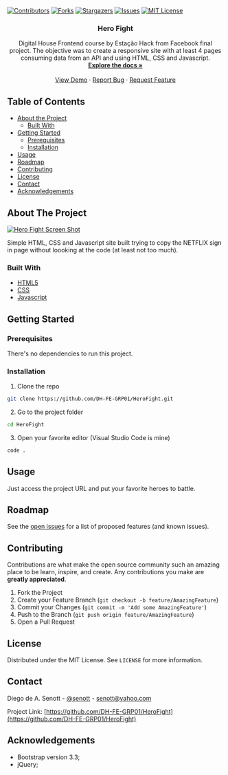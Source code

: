<!--
*** Thanks for checking out this README Template. If you have a suggestion that would
*** make this better, please fork the repo and create a pull request or simply open
*** an issue with the tag "enhancement".
*** Thanks again! Now go create something AMAZING! :D
-->





<!-- PROJECT SHIELDS -->
<!--
*** I'm using markdown "reference style" links for readability.
*** Reference links are enclosed in brackets [ ] instead of parentheses ( ).
*** See the bottom of this document for the declaration of the reference variables
*** for contributors-url, forks-url, etc. This is an optional, concise syntax you may use.
*** https://www.markdownguide.org/basic-syntax/#reference-style-links
-->
[![Contributors][contributors-shield]][contributors-url]
[![Forks][forks-shield]][forks-url]
[![Stargazers][stars-shield]][stars-url]
[![Issues][issues-shield]][issues-url]
[![MIT License][license-shield]][license-url]

<p align="center">
  <h3 align="center">Hero Fight</h3>

  <p align="center">
    Digital House Frontend course by Estação Hack from Facebook final project. The objective was to create a responsive site with at least 4 pages consuming data 
    from an API and using HTML, CSS and Javascript.
    <br />
    <a href="https://github.com/DH-FE-GRP01/HeroFight"><strong>Explore the docs »</strong></a>
    <br />
    <br />
    <a href="https://hero-fight.netlify.app/">View Demo</a>
    ·
    <a href="https://github.com/DH-FE-GRP01/HeroFight/issues">Report Bug</a>
    ·
    <a href="https://github.com/DH-FE-GRP01/HeroFight/issues">Request Feature</a>
  </p>
</p>



<!-- TABLE OF CONTENTS -->
## Table of Contents

* [About the Project](#about-the-project)
  * [Built With](#built-with)
* [Getting Started](#getting-started)
  * [Prerequisites](#prerequisites)
  * [Installation](#installation)
* [Usage](#usage)
* [Roadmap](#roadmap)
* [Contributing](#contributing)
* [License](#license)
* [Contact](#contact)
* [Acknowledgements](#acknowledgements)



<!-- ABOUT THE PROJECT -->
## About The Project

[![Hero Fight Screen Shot][product-screenshot]](https://hero-fight.netlify.app/)

Simple HTML, CSS and Javascript site built trying to copy the NETFLIX sign in page without loooking at the code (at least not too much).

### Built With
* [HTML5](https://developer.mozilla.org/en-US/docs/Web/Guide/HTML/HTML5)
* [CSS](https://www.w3.org/Style/CSS/Overview.en.html)
* [Javascript](https://developer.mozilla.org/en-US/docs/Web/JavaScript)

<!-- GETTING STARTED -->
## Getting Started

### Prerequisites
There's no dependencies to run this project.

### Installation

1. Clone the repo
```sh
git clone https://github.com/DH-FE-GRP01/HeroFight.git
```
2. Go to the project folder
```sh
cd HeroFight
```
3. Open your favorite editor (Visual Studio Code is mine)
```sh
code .
```



<!-- USAGE EXAMPLES -->
## Usage

Just access the project URL and put your favorite heroes to battle.


<!-- ROADMAP -->
## Roadmap

See the [open issues](https://github.com/DH-FE-GRP01/HeroFight/issues) for a list of proposed features (and known issues).



<!-- CONTRIBUTING -->
## Contributing

Contributions are what make the open source community such an amazing place to be learn, inspire, and create. Any contributions you make are **greatly appreciated**.

1. Fork the Project
2. Create your Feature Branch (`git checkout -b feature/AmazingFeature`)
3. Commit your Changes (`git commit -m 'Add some AmazingFeature'`)
4. Push to the Branch (`git push origin feature/AmazingFeature`)
5. Open a Pull Request



<!-- LICENSE -->
## License

Distributed under the MIT License. See `LICENSE` for more information.



<!-- CONTACT -->
## Contact

Diego de A. Senott - [@senott](https://twitter.com/senott) - senott@yahoo.com

Project Link: [https://github.com/DH-FE-GRP01/HeroFight](https://github.com/DH-FE-GRP01/HeroFight)



<!-- ACKNOWLEDGEMENTS -->
## Acknowledgements
* Bootstrap version 3.3;
* jQuery;




<!-- MARKDOWN LINKS & IMAGES -->
<!-- https://www.markdownguide.org/basic-syntax/#reference-style-links -->
[contributors-shield]: https://img.shields.io/github/contributors/DH-FE-GRP01/HeroFight.svg?style=flat-square
[contributors-url]: https://github.com/DH-FE-GRP01/HeroFight/graphs/contributors
[forks-shield]: https://img.shields.io/github/forks/DH-FE-GRP01/HeroFight.svg?style=flat-square
[forks-url]: https://github.com/DH-FE-GRP01/HeroFight/network/members
[stars-shield]: https://img.shields.io/github/stars/DH-FE-GRP01/HeroFight.svg?style=flat-square
[stars-url]: https://github.com/DH-FE-GRP01/HeroFight/stargazers
[issues-shield]: https://img.shields.io/github/issues/DH-FE-GRP01/HeroFight.svg?style=flat-square
[issues-url]: https://github.com/DH-FE-GRP01/HeroFight/issues
[license-shield]: https://img.shields.io/github/license/DH-FE-GRP01/HeroFight.svg?style=flat-square
[license-url]: https://github.com/DH-FE-GRP01/HeroFight/blob/master/LICENSE.txt
[product-screenshot]: /images/screenshot.png
